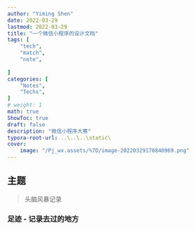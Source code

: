 ```yaml
---
author: "Yiming Shen"
date: 2022-03-29
lastmod: 2022-03-29
title: "一个微信小程序的设计文档"
tags: [
    "tech",
    "match",
    "note",
    
]
categories: [
    "Notes",
    "Techs",
]
# weight: 1
math: true
ShowToc: true
draft: false
description: "微信小程序大赛"
typora-root-url: ..\..\..\static\
cover:
    image: "/Pj_wx.assets/%7D/image-20220329170840969.png"
---
```


## 主题

> 头脑风暴记录

### 足迹 - 记录去过的地方
